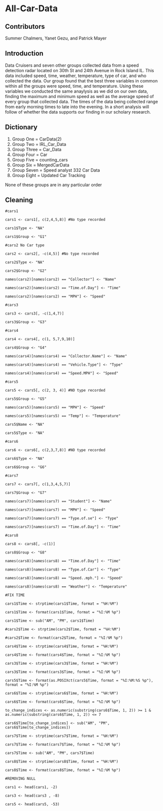 # All-Car-Data
## Contributors
Summer Chalmers, Yanet Gezu, and Patrick Mayer
## Introduction
Data Cruisers and seven other groups collected data from a speed detection radar located on 30th St and 24th Avenue in Rock Island IL. This data included speed, time, weather, temperature, type of car, and who collected the data. Our group found that the best three variables in common within all the groups were speed, time, and temperature. Using these variables we conducted the same anaylysis as we did on our own data, finding the maximum and minimum speed as well as the average speed of every group that collected data. The times of the data being collected range from early morning times to late into the evening. In a short analysis will follow of whether the data supports our finding in our scholary research. 
## Dictionary
1. Group One = CarData(2)
2. Group Two = IRL_Car_Data
3. Group Three = Car_Data
4. Group Four = Car
5. Group Five = counting_cars
6. Group Six = MergedCarData
7. Group Seven = Speed analyst 332 Car Data
8. Group Eight = Updated Car Tracking

None of these groups are in any particular order

## Cleaning
`#cars1`

`cars1 <- cars1[, c(2,4,5,8)] #No type recorded`

`cars1$Type <- "NA"`

`cars1$Group <- "G1"`

`#cars2 No Car type`

`cars2 <- cars2[, -c(4,5)] #No type recorded`

`cars2$Type <- "NA" `

`cars2$Group <- "G2"`

`names(cars2)[names(cars2) == "Collector"] <- "Name"`

`names(cars2)[names(cars2) == "Time.of.Day"] <- "Time"`

`names(cars2)[names(cars2) == "MPH"] <- "Speed"`


`#cars3`

`cars3 <- cars3[, -c(1,4,7)]`

`cars3$Group <- "G3"`

`#cars4`

`cars4 <- cars4[, c(1, 5,7,9,10)]`


`cars4$Group <- "G4"`

`names(cars4)[names(cars4) == "Collector.Name"] <- "Name"`

`names(cars4)[names(cars4) == "Vehicle.Type"] <- "Type"`

`names(cars4)[names(cars4) == "Speed.MPH"] <- "Speed"`


`#cars5`

`cars5 <- cars5[, c(2, 3, 4)] #NO type recorded`


`cars5$Group <- "G5"`

`names(cars5)[names(cars5) == "MPH"] <- "Speed"`

`names(cars5)[names(cars5) == "Temp"] <- "Temperature"`


`cars5$Name <- "NA"`

`cars5$Type <- "NA"`


`#cars6`

`cars6 <- cars6[, c(2,3,7,8)] #NO type recorded`


`cars6$Type <- "NA"`

`cars6$Group <- "G6"`


`#cars7`

`cars7 <- cars7[, c(1,3,4,5,7)]`


`cars7$Group <- "G7"`

`names(cars7)[names(cars7) == "Student"] <- "Name"`

`names(cars7)[names(cars7) == "MPH"] <- "Speed"`

`names(cars7)[names(cars7) == "Type.of.se"] <- "Type"`

`names(cars7)[names(cars7) == "Time.of.Day"] <- "Time"`


`#cars8`

`cars8 <- cars8[, -c(1)]`


`cars8$Group <- "G8"`

`names(cars8)[names(cars8) == "Time.of.Day"] <- "Time"`

`names(cars8)[names(cars8) == "Type.of.Car"] <- "Type"`

`names(cars8)[names(cars8) == "Speed..mph."] <- "Speed"`

`names(cars8)[names(cars8) == "Weather"] <- "Temperature"`




`#FIX TIME`

`cars1$Time <- strptime(cars1$Time, format = "%H:%M")`

`cars1$Time <- format(cars1$Time, format = "%I:%M %p")`

`cars1$Time <- sub("AM", "PM", cars1$Time)`

`#cars2$Time <- strptime(cars2$Time, format = "%H:%M")`

`#cars2$Time <- format(cars2$Time, format = "%I:%M %p")`

`cars4$Time <- strptime(cars4$Time, format = "%H:%M")`

`cars4$Time <- format(cars4$Time, format = "%I:%M %p")`

`cars3$Time <- strptime(cars3$Time, format = "%H:%M")`

`cars3$Time <- format(cars3$Time, format = "%I:%M %p")`

`cars5$Time <- format(as.POSIXct(cars5$Time, format = "%I:%M:%S %p"), format = "%I:%M %p")`

`cars6$Time <- strptime(cars6$Time, format = "%H:%M")`

`cars6$Time <- format(cars6$Time, format = "%I:%M %p")`

`to_change_indices <- as.numeric(substring(cars6$Time, 1, 2)) >= 1 & as.numeric(substring(cars6$Time, 1, 2)) <= 7`

`cars6$Time[to_change_indices] <- sub("AM", "PM", cars6$Time[to_change_indices])`

`cars7$Time <- strptime(cars7$Time, format = "%H:%M")`

`cars7$Time <- format(cars7$Time, format = "%I:%M %p")`

`cars7$Time <- sub("AM", "PM", cars7$Time)`

`cars8$Time <- strptime(cars8$Time, format = "%H:%M")`

`cars8$Time <- format(cars8$Time, format = "%I:%M %p")`



`#REMOVING NULL`

`cars1 <- head(cars1, -2)`

`cars3 <- head(cars3 , -8)`

`cars5 <- head(cars5, -53)`

